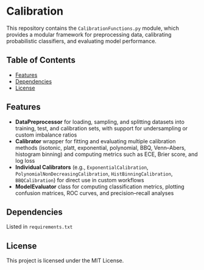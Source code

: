 # Calibration 

This repository contains the `CalibrationFunctions.py` module, which provides a modular framework for preprocessing data, calibrating probabilistic classifiers, and evaluating model performance.

## Table of Contents

* [Features](#features)
* [Dependencies](#dependencies)
* [License](#license)

## Features

* **DataPreprocessor** for loading, sampling, and splitting datasets into training, test, and calibration sets, with support for undersampling or custom imbalance ratios 
* **Calibrator** wrapper for fitting and evaluating multiple calibration methods (isotonic, platt, exponential, polynomial, BBQ, Venn–Abers, histogram binning) and computing metrics such as ECE, Brier score, and log loss
* **Individual Calibrators** (e.g., `ExponentialCalibration`, `PolynomialNonDecreasingCalibration`, `HistBinningCalibration`, `BBQCalibration`) for direct use in custom workflows
* **ModelEvaluator** class for computing classification metrics, plotting confusion matrices, ROC curves, and precision–recall analyses


## Dependencies

Listed in `requirements.txt`

## License

This project is licensed under the MIT License.
